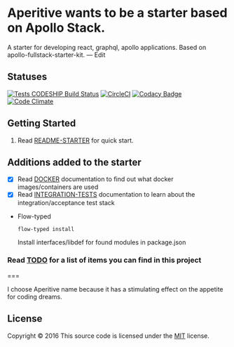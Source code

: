
# Aperitive wants to be a starter based on Apollo Stack.
A starter for developing react, graphql, apollo applications. Based on apollo-fullstack-starter-kit. — Edit

## Statuses
[![Tests CODESHIP Build Status](https://codeship.com/projects/81085e90-8e67-0134-6a22-5e4cacc66032/status?branch=master)](https://codeship.com/projects/81085e90-8e67-0134-6a22-5e4cacc66032/status?branch=master)
[![CircleCI](https://circleci.com/gh/redcom/aperitive/tree/master.svg?style=svg)](https://circleci.com/gh/redcom/aperitive/tree/master)
[![Codacy Badge](https://api.codacy.com/project/badge/Coverage/bd8b6bef7fa547ab98ffaf3c85cd3ad3)](https://www.codacy.com/app/red-com/aperitive?utm_source=github.com&amp;utm_medium=referral&amp;utm_content=redcom/aperitive&amp;utm_campaign=Badge_Coverage)
[![Code Climate](https://codeclimate.com/github/redcom/aperitive/badges/gpa.svg)](https://codeclimate.com/github/redcom/aperitive)

## Getting Started

1. Read [README-STARTER] for quick start.

## Additions added to the starter

- [x] Read [DOCKER] documentation to find out what docker images/containers are used
- [x] Read [INTEGRATION-TESTS] documentation to learn about the integration/acceptance test stack

- Flow-typed

  ```
  flow-typed install
  ```
  Install interfaces/libdef for found modules in package.json

### Read [TODO] for a list of items you can find in this project

===

I choose Aperitive name because it has a stimulating effect on the appetite for coding dreams.

## License
Copyright © 2016 This source code is licensed under the [MIT] license.

[MIT]: LICENSE
[README-STARTER]: README-STARTER.md
[TODO]: TODO.md
[DOCKER]: docs/Docker.md
[INTEGRATION-TESTS]: docs/IntegrationTests.md
